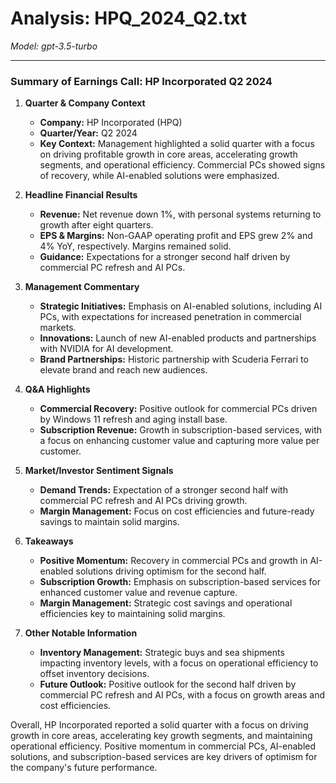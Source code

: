 # Analysis: HPQ_2024_Q2.txt

*Model: gpt-3.5-turbo*

---

### Summary of Earnings Call: HP Incorporated Q2 2024

1. **Quarter & Company Context**
   - **Company:** HP Incorporated (HPQ)
   - **Quarter/Year:** Q2 2024
   - **Key Context:** Management highlighted a solid quarter with a focus on driving profitable growth in core areas, accelerating growth segments, and operational efficiency. Commercial PCs showed signs of recovery, while AI-enabled solutions were emphasized.

2. **Headline Financial Results**
   - **Revenue:** Net revenue down 1%, with personal systems returning to growth after eight quarters.
   - **EPS & Margins:** Non-GAAP operating profit and EPS grew 2% and 4% YoY, respectively. Margins remained solid.
   - **Guidance:** Expectations for a stronger second half driven by commercial PC refresh and AI PCs.

3. **Management Commentary**
   - **Strategic Initiatives:** Emphasis on AI-enabled solutions, including AI PCs, with expectations for increased penetration in commercial markets.
   - **Innovations:** Launch of new AI-enabled products and partnerships with NVIDIA for AI development.
   - **Brand Partnerships:** Historic partnership with Scuderia Ferrari to elevate brand and reach new audiences.

4. **Q&A Highlights**
   - **Commercial Recovery:** Positive outlook for commercial PCs driven by Windows 11 refresh and aging install base.
   - **Subscription Revenue:** Growth in subscription-based services, with a focus on enhancing customer value and capturing more value per customer.

5. **Market/Investor Sentiment Signals**
   - **Demand Trends:** Expectation of a stronger second half with commercial PC refresh and AI PCs driving growth.
   - **Margin Management:** Focus on cost efficiencies and future-ready savings to maintain solid margins.

6. **Takeaways**
   - **Positive Momentum:** Recovery in commercial PCs and growth in AI-enabled solutions driving optimism for the second half.
   - **Subscription Growth:** Emphasis on subscription-based services for enhanced customer value and revenue capture.
   - **Margin Management:** Strategic cost savings and operational efficiencies key to maintaining solid margins.

7. **Other Notable Information**
   - **Inventory Management:** Strategic buys and sea shipments impacting inventory levels, with a focus on operational efficiency to offset inventory decisions.
   - **Future Outlook:** Positive outlook for the second half driven by commercial PC refresh and AI PCs, with a focus on growth areas and cost efficiencies.

Overall, HP Incorporated reported a solid quarter with a focus on driving growth in core areas, accelerating key growth segments, and maintaining operational efficiency. Positive momentum in commercial PCs, AI-enabled solutions, and subscription-based services are key drivers of optimism for the company's future performance.